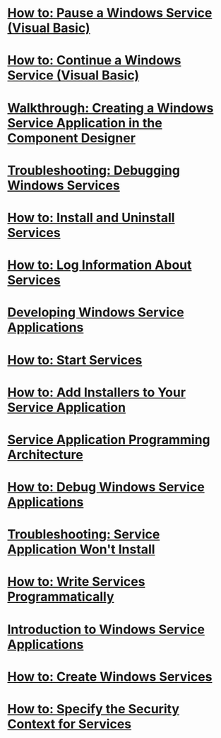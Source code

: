 # [How to: Pause a Windows Service (Visual Basic)](how-to-pause-a-windows-service-visual-basic.md)
# [How to: Continue a Windows Service (Visual Basic)](how-to-continue-a-windows-service-visual-basic.md)
# [Walkthrough: Creating a Windows Service Application in the Component Designer](walkthrough-creating-a-windows-service-application-in-the-component-designer.md)
# [Troubleshooting: Debugging Windows Services](troubleshooting-debugging-windows-services.md)
# [How to: Install and Uninstall Services](how-to-install-and-uninstall-services.md)
# [How to: Log Information About Services](how-to-log-information-about-services.md)
# [Developing Windows Service Applications](developing-windows-service-applications.md)
# [How to: Start Services](how-to-start-services.md)
# [How to: Add Installers to Your Service Application](how-to-add-installers-to-your-service-application.md)
# [Service Application Programming Architecture](service-application-programming-architecture.md)
# [How to: Debug Windows Service Applications](how-to-debug-windows-service-applications.md)
# [Troubleshooting: Service Application Won't Install](troubleshooting-service-application-wont-install.md)
# [How to: Write Services Programmatically](how-to-write-services-programmatically.md)
# [Introduction to Windows Service Applications](introduction-to-windows-service-applications.md)
# [How to: Create Windows Services](how-to-create-windows-services.md)
# [How to: Specify the Security Context for Services](how-to-specify-the-security-context-for-services.md)
